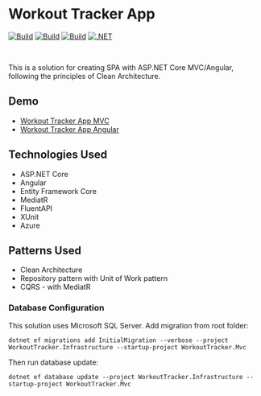 # Workout Tracker App
[![Build](https://github.com/Ethealoner/WorkoutTracker/actions/workflows/main_workouttrackermvc.yml/badge.svg)](https://github.com/Ethealoner/WorkoutTracker/actions/workflows/main_workouttrackermvc.yml/badge.svg)
[![Build](https://github.com/Ethealoner/WorkoutTracker/actions/workflows/main_workouttrackerwebapi.yml/badge.svg)](https://github.com/Ethealoner/WorkoutTracker/actions/workflows/main_workouttrackerwebapi.yml/badge.svg)
[![Build](https://github.com/Ethealoner/WorkoutTracker/actions/workflows/main_workouttrackerangular.yml/badge.svg)](https://github.com/Ethealoner/WorkoutTracker/actions/workflows/main_workouttrackerangular.yml/badge.svg)
[![.NET](https://github.com/Ethealoner/WorkoutTracker/actions/workflows/dotnetTests.yml/badge.svg)](https://github.com/Ethealoner/WorkoutTracker/actions/workflows/dotnetTests.yml)

<br/>

This is a solution for creating SPA with ASP.NET Core MVC/Angular, following the principles of Clean Architecture.

## Demo

* [Workout Tracker App MVC](https://workouttrackermvc20230504155820.azurewebsites.net)
* [Workout Tracker App Angular](https://workouttrackerangular.azurewebsites.net)

## Technologies Used

* ASP.NET Core
* Angular
* Entity Framework Core
* MediatR
* FluentAPI
* XUnit
* Azure

## Patterns Used

* Clean Architecture
* Repository pattern with Unit of Work pattern
* CQRS - with MediatR

### Database Configuration

This solution uses Microsoft SQL Server. Add migration from root folder:

`dotnet ef migrations add InitialMigration --verbose --project WorkoutTracker.Infrastructure --startup-project WorkoutTracker.Mvc`

Then run database update:

`dotnet ef database update --project WorkoutTracker.Infrastructure --startup-project WorkoutTracker.Mvc`
